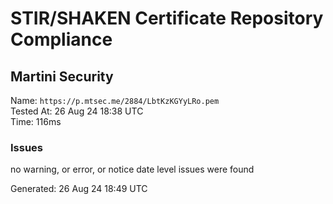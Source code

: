 # STIR/SHAKEN Certificate Repository Compliance

## Martini Security

Name: `https://p.mtsec.me/2884/LbtKzKGYyLRo.pem`\
Tested At: 26 Aug 24 18:38 UTC\
Time: 116ms

### Issues

no warning, or error, or notice date level issues were found

Generated: 26 Aug 24 18:49 UTC